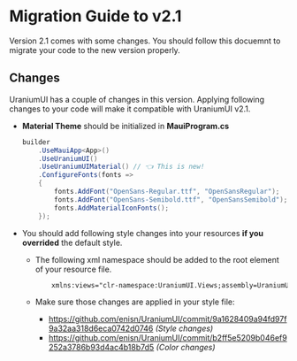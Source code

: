 # Migration Guide to v2.1
Version 2.1 comes with some changes. You should follow this docuemnt to migrate your code to the new version properly.

## Changes
UraniumUI has a couple of changes in this version. Applying following changes to your code will make it compatible with UraniumUI v2.1.

- **Material Theme** should be initialized in **MauiProgram.cs**

    ```csharp
    builder
        .UseMauiApp<App>()
        .UseUraniumUI()
        .UseUraniumUIMaterial() // 👈 This is new!
        .ConfigureFonts(fonts =>
        {
            fonts.AddFont("OpenSans-Regular.ttf", "OpenSansRegular");
            fonts.AddFont("OpenSans-Semibold.ttf", "OpenSansSemibold");
            fonts.AddMaterialIconFonts();
        });
    ```

- You should add following style changes into your resources **if you overrided** the default style.

    - The following xml namespace should be added to the root element of your resource file.
        ```xml
            xmlns:views="clr-namespace:UraniumUI.Views;assembly=UraniumUI"
        ```

    - Make sure those changes are applied in your style file: 
      - https://github.com/enisn/UraniumUI/commit/9a1628409a94fd97f9a32aa318d6eca0742d0746 _(Style changes)_
      - https://github.com/enisn/UraniumUI/commit/b2ff5e5209b046ef9252a3786b93d4ac4b18b7d5 _(Color changes)_